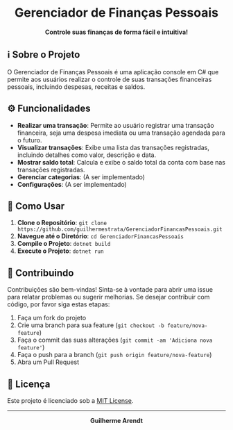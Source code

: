 <div align="center">
  <h1>Gerenciador de Finanças Pessoais</h1>
  <p>
    <b>Controle suas finanças de forma fácil e intuitiva!</b>
  </p>
</div>

## ℹ️ Sobre o Projeto

O Gerenciador de Finanças Pessoais é uma aplicação console em C# que permite aos usuários realizar o controle de suas transações financeiras pessoais, incluindo despesas, receitas e saldos.

## ⚙️ Funcionalidades

- **Realizar uma transação**: Permite ao usuário registrar uma transação financeira, seja uma despesa imediata ou uma transação agendada para o futuro.
- **Visualizar transações**: Exibe uma lista das transações registradas, incluindo detalhes como valor, descrição e data.
- **Mostrar saldo total**: Calcula e exibe o saldo total da conta com base nas transações registradas.
- **Gerenciar categorias**: (A ser implementado)
- **Configurações**: (A ser implementado)

## 🚀 Como Usar

1. **Clone o Repositório**: `git clone https://github.com/guilhermestrata/GerenciadorFinancasPessoais.git`
2. **Navegue até o Diretório**: `cd GerenciadorFinancasPessoais`
3. **Compile o Projeto**: `dotnet build`
4. **Execute o Projeto**: `dotnet run`

## 🤝 Contribuindo

Contribuições são bem-vindas! Sinta-se à vontade para abrir uma issue para relatar problemas ou sugerir melhorias. Se desejar contribuir com código, por favor siga estas etapas:

1. Faça um fork do projeto
2. Crie uma branch para sua feature (`git checkout -b feature/nova-feature`)
3. Faça o commit das suas alterações (`git commit -am 'Adiciona nova feature'`)
4. Faça o push para a branch (`git push origin feature/nova-feature`)
5. Abra um Pull Request

## 📝 Licença

Este projeto é licenciado sob a [MIT License](LICENSE).

---

<div align="center">
  <b>Guilherme Arendt</b>
</div>
